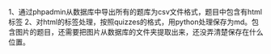 1、通过phpadmin从数据库中导出所有的题库为csv文件格式，题目中包含有html标签
2、对html的标签处理，按照quizzes的格式，用python处理保存为md。包含图片的题目，还需要把图片从数据库的文件夹提取出来，还没弄清楚保存在什么位置。
